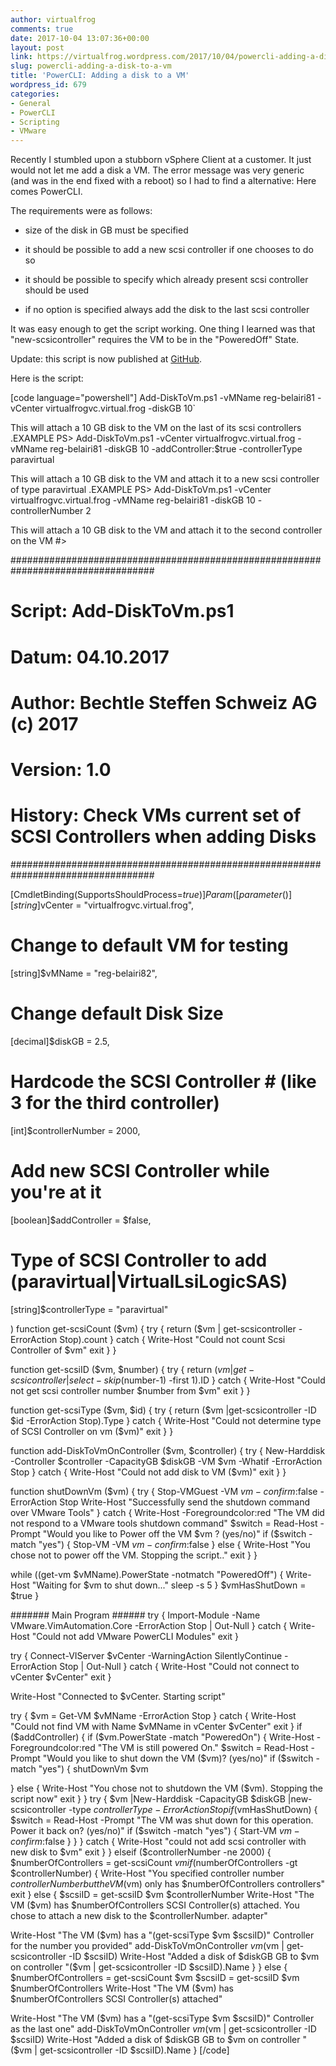 ```yaml
---
author: virtualfrog
comments: true
date: 2017-10-04 13:07:36+00:00
layout: post
link: https://virtualfrog.wordpress.com/2017/10/04/powercli-adding-a-disk-to-a-vm/
slug: powercli-adding-a-disk-to-a-vm
title: 'PowerCLI: Adding a disk to a VM'
wordpress_id: 679
categories:
- General
- PowerCLI
- Scripting
- VMware
---
```


Recently I stumbled upon a stubborn vSphere Client at a customer. It just would not let me add a disk a VM. The error message was very generic (and was in the end fixed with a reboot) so I had to find a alternative: Here comes PowerCLI.

<!-- more -->

The requirements were as follows:



	
  * size of the disk in GB must be specified

	
  * it should be possible to add a new scsi controller if one chooses to do so

	
  * it should be possible to specify which already present scsi controller should be used

	
  * if no option is specified always add the disk to the last scsi controller


It was easy enough to get the script working. One thing I learned was that "new-scsicontroller" requires the VM to be in the "PoweredOff" State.

Update: this script is now published at [GitHub](https://github.com/virtualFrog/PowerCLI-Scripts).

Here is the script:

[code language="powershell"]
 Add-DiskToVm.ps1 -vMName reg-belairi81 -vCenter virtualfrogvc.virtual.frog -diskGB 10`

This will attach a 10 GB disk to the VM on the last of its scsi controllers
.EXAMPLE
PS> Add-DiskToVm.ps1 -vCenter virtualfrogvc.virtual.frog -vMName reg-belairi81 -diskGB 10 -addController:$true -controllerType paravirtual

This will attach a 10 GB disk to the VM and attach it to a new scsi controller of type paravirtual
.EXAMPLE
PS> Add-DiskToVm.ps1 -vCenter virtualfrogvc.virtual.frog -vMName reg-belairi81 -diskGB 10 -controllerNumber 2

This will attach a 10 GB disk to the VM and attach it to the second controller on the VM
#>

##################################################################################
# Script: Add-DiskToVm.ps1
# Datum: 04.10.2017
# Author: Bechtle Steffen Schweiz AG (c) 2017
# Version: 1.0
# History: Check VMs current set of SCSI Controllers when adding Disks
##################################################################################

[CmdletBinding(SupportsShouldProcess=$true)]
Param(
[parameter()]
[string]$vCenter = "virtualfrogvc.virtual.frog",
# Change to default VM for testing
[string]$vMName = "reg-belairi82",
# Change default Disk Size
[decimal]$diskGB = 2.5,
# Hardcode the SCSI Controller # (like 3 for the third controller)
[int]$controllerNumber = 2000,
# Add new SCSI Controller while you're at it
[boolean]$addController = $false,
# Type of SCSI Controller to add (paravirtual|VirtualLsiLogicSAS)
[string]$controllerType = "paravirtual"

)
function get-scsiCount ($vm)
{
try {
return ($vm | get-scsicontroller -ErrorAction Stop).count
}
catch {
Write-Host "Could not count Scsi Controller of $vm"
exit
}
}

function get-scsiID ($vm, $number)
{
try {
return ($vm |get-scsicontroller |select -skip ($number-1) -first 1).ID
}
catch {
Write-Host "Could not get scsi controller number $number from $vm"
exit
}
}

function get-scsiType ($vm, $id)
{
try {
return ($vm |get-scsicontroller -ID $id -ErrorAction Stop).Type
}
catch {
Write-Host "Could not determine type of SCSI Controller on vm ($vm)"
exit
}
}

function add-DiskToVmOnController ($vm, $controller)
{
try {
New-Harddisk -Controller $controller -CapacityGB $diskGB -VM $vm -Whatif -ErrorAction Stop
} catch {
Write-Host "Could not add disk to VM ($vm)"
exit
}
}

function shutDownVm ($vm)
{
try {
Stop-VMGuest -VM $vm -confirm:$false -ErrorAction Stop
Write-Host "Successfully send the shutdown command over VMware Tools"
}
catch {
Write-Host -Foregroundcolor:red "The VM did not respond to a VMware tools shutdown command"
$switch = Read-Host -Prompt "Would you like to Power off the VM $vm ? (yes/no)"
if ($switch -match "yes") {
Stop-VM -VM $vm -confirm:$false
} else {
Write-Host "You chose not to power off the VM. Stopping the script.."
exit
}
}

while ((get-vm $vMName).PowerState -notmatch "PoweredOff")
{
Write-Host "Waiting for $vm to shut down..."
sleep -s 5
}
$vmHasShutDown = $true
}

####### Main Program ######
try {
Import-Module -Name VMware.VimAutomation.Core -ErrorAction Stop | Out-Null
} catch {
Write-Host "Could not add VMware PowerCLI Modules"
exit
}

try {
Connect-VIServer $vCenter -WarningAction SilentlyContinue -ErrorAction Stop | Out-Null
}
catch {
Write-Host "Could not connect to vCenter $vCenter"
exit
}

Write-Host "Connected to $vCenter. Starting script"

try {
$vm = Get-VM $vMName -ErrorAction Stop
} catch {
Write-Host "Could not find VM with Name $vMName in vCenter $vCenter"
exit
}
if ($addController) {
if ($vm.PowerState -match "PoweredOn") {
Write-Host -Foregroundcolor:red "The VM is still powered On."
$switch = Read-Host -Prompt "Would you like to shut down the VM ($vm)? (yes/no)"
if ($switch -match "yes") {
shutDownVm $vm

} else {
Write-Host "You chose not to shutdown the VM ($vm). Stopping the script now"
exit
}
}
try {
$vm |New-Harddisk -CapacityGB $diskGB |new-scsicontroller -type $controllerType -ErrorAction Stop
if ($vmHasShutDown) {
$switch = Read-Host -Prompt "The VM was shut down for this operation. Power it back on? (yes/no)"
if ($switch -match "yes") {
Start-VM $vm -confirm:$false
}
}
} catch {
Write-Host "could not add scsi controller with new disk to $vm"
exit
}
} elseif ($controllerNumber -ne 2000) {
$numberOfControllers = get-scsiCount $vm
if ($numberOfControllers -gt $controllerNumber) {
Write-Host "You specified controller number $controllerNumber but the VM ($vm) only has $numberOfControllers controllers"
exit
} else {
$scsiID = get-scsiID $vm $controllerNumber
Write-Host "The VM ($vm) has $numberOfControllers SCSI Controller(s) attached. You chose to attach a new disk to the $controllerNumber. adapter"

Write-Host "The VM ($vm) has a "(get-scsiType $vm $scsiID)" Controller for the number you provided"
add-DiskToVmOnController $vm ($vm | get-scsicontroller -ID $scsiID)
Write-Host "Added a disk of $diskGB GB to $vm on controller "($vm | get-scsicontroller -ID $scsiID).Name
}
}
else {
$numberOfControllers = get-scsiCount $vm
$scsiID = get-scsiID $vm $numberOfControllers
Write-Host "The VM ($vm) has $numberOfControllers SCSI Controller(s) attached"

Write-Host "The VM ($vm) has a "(get-scsiType $vm $scsiID)" Controller as the last one"
add-DiskToVmOnController $vm ($vm | get-scsicontroller -ID $scsiID)
Write-Host "Added a disk of $diskGB GB to $vm on controller "($vm | get-scsicontroller -ID $scsiID).Name
}
[/code]
